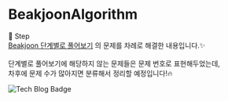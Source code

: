 # BeakjoonAlgorithm
:file_folder: Step<br>
[Beakjoon 단계별로 풀어보기](https://www.acmicpc.net/step) 의 문제를 차례로 해결한 내용입니다.:sparkles:<br>
<br>
단계별로 풀어보기에 해당하지 않는 문제들은 문제 번호로 표현해두었는데,<br>
차후에 문제 수가 많아지면 분류해서 정리할 예정입니다!:fire:<br>

![Tech Blog Badge](http://img.shields.io/badge/-Tech%20blog-black?style=flat-square&logo=notion&link=https://www.notion.so/eugenie8/f49762a21a9746d482fbdfe0fd738354)
